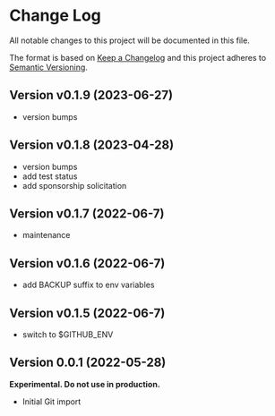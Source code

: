 # Change Log

All notable changes to this project will be documented in this file.

The format is based on [Keep a Changelog](http://keepachangelog.com/)
and this project adheres to [Semantic Versioning](http://semver.org/).

## Version v0.1.9 (2023-06-27)

- version bumps

## Version v0.1.8 (2023-04-28)

- version bumps
- add test status
- add sponsorship solicitation

## Version v0.1.7 (2022-06-7)

- maintenance

## Version v0.1.6 (2022-06-7)

- add BACKUP suffix to env variables

## Version v0.1.5 (2022-06-7)

- switch to $GITHUB_ENV

## Version 0.0.1 (2022-05-28)

**Experimental. Do not use in production.**

* Initial Git import
